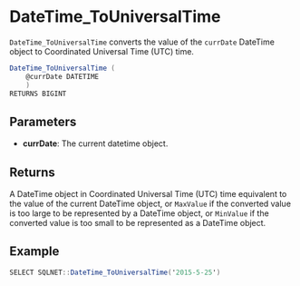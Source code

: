 # DateTime_ToUniversalTime

`DateTime_ToUniversalTime` converts the value of the `currDate` DateTime object to Coordinated Universal Time (UTC) time.

```csharp
DateTime_ToUniversalTime (
	@currDate DATETIME
	)
RETURNS BIGINT
```

## Parameters

 - **currDate**: The current datetime object.

## Returns

A DateTime object in Coordinated Universal Time (UTC) time equivalent to the value of the current DateTime object, or `MaxValue` if the converted value is too large to be represented by a DateTime object, or `MinValue` if the converted value is too small to be represented as a DateTime object.

## Example

```csharp
SELECT SQLNET::DateTime_ToUniversalTime('2015-5-25')
```

